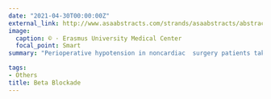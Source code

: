 ```yaml
---
date: "2021-04-30T00:00:00Z"
external_link: http://www.asaabstracts.com/strands/asaabstracts/abstract.htm?year=2019&index=9&absnum=1834
image:
  caption: © · Erasmus University Medical Center
  focal_point: Smart
summary: "Perioperative hypotension in noncardiac  surgery patients taking long-term beta-blocker therapy"

tags:
- Others
title: Beta Blockade
---
```

